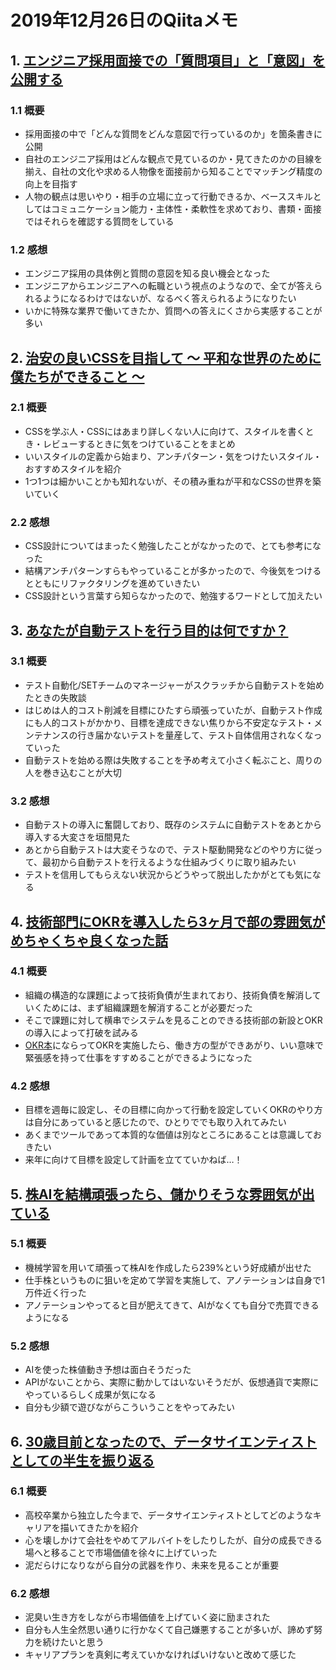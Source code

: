 # 2019年12月26日のQiitaメモ

## 1. [エンジニア採用面接での「質問項目」と「意図」を公開する](https://qiita.com/kamesennin/items/fc8242f7c395b828f650)

### 1.1 概要

- 採用面接の中で「どんな質問をどんな意図で行っているのか」を箇条書きに公開
- 自社のエンジニア採用はどんな観点で見ているのか・見てきたのかの目線を揃え、自社の文化や求める人物像を面接前から知ることでマッチング精度の向上を目指す
- 人物の観点は思いやり・相手の立場に立って行動できるか、ベーススキルとしてはコミュニケーション能力・主体性・柔軟性を求めており、書類・面接ではそれらを確認する質問をしている

### 1.2 感想

- エンジニア採用の具体例と質問の意図を知る良い機会となった
- エンジニアからエンジニアへの転職という視点のようなので、全てが答えられるようになるわけではないが、なるべく答えられるようになりたい
- いかに特殊な業界で働いてきたか、質問への答えにくさから実感することが多い

## 2. [治安の良いCSSを目指して 〜 平和な世界のために僕たちができること 〜](https://qiita.com/otsuky/items/ae2f3a260249520c746a)

### 2.1 概要

- CSSを学ぶ人・CSSにはあまり詳しくない人に向けて、スタイルを書くとき・レビューするときに気をつけていることをまとめ
- いいスタイルの定義から始まり、アンチパターン・気をつけたいスタイル・おすすめスタイルを紹介
- 1つ1つは細かいことかも知れないが、その積み重ねが平和なCSSの世界を築いていく

### 2.2 感想

- CSS設計についてはまったく勉強したことがなかったので、とても参考になった
- 結構アンチパターンすらもやっていることが多かったので、今後気をつけるとともにリファクタリングを進めていきたい
- CSS設計という言葉すら知らなかったので、勉強するワードとして加えたい

## 3. [あなたが自動テストを行う目的は何ですか？](https://qiita.com/ozhiro/items/5aa95c6360a8930df325)

### 3.1 概要

- テスト自動化/SETチームのマネージャーがスクラッチから自動テストを始めたときの失敗談 
- はじめは人的コスト削減を目標にひたすら頑張っていたが、自動テスト作成にも人的コストがかかり、目標を達成できない焦りから不安定なテスト・メンテナンスの行き届かないテストを量産して、テスト自体信用されなくなっていった
- 自動テストを始める際は失敗することを予め考えて小さく転ぶこと、周りの人を巻き込むことが大切

### 3.2 感想

- 自動テストの導入に奮闘しており、既存のシステムに自動テストをあとから導入する大変さを垣間見た
- あとから自動テストは大変そうなので、テスト駆動開発などのやり方に従って、最初から自動テストを行えるような仕組みづくりに取り組みたい
- テストを信用してもらえない状況からどうやって脱出したかがとても気になる

## 4. [技術部門にOKRを導入したら3ヶ月で部の雰囲気がめちゃくちゃ良くなった話](https://qiita.com/tkyowa/items/fa432d9cf25ec54aeda2)

### 4.1 概要

- 組織の構造的な課題によって技術負債が生まれており、技術負債を解消していくためには、まず組織課題を解消することが必要だった
- そこで課題に対して横串でシステムを見ることのできる技術部の新設とOKRの導入によって打破を試みる
- [OKR本](https://www.amazon.co.jp/dp/B07B2R1ZDL/ref=dp-kindle-redirect?_encoding=UTF8&btkr=1)にならってOKRを実施したら、働き方の型ができあがり、いい意味で緊張感を持って仕事をすすめることができるようになった

### 4.2 感想

- 目標を週毎に設定し、その目標に向かって行動を設定していくOKRのやり方は自分にあっていると感じたので、ひとりででも取り入れてみたい
- あくまでツールであって本質的な価値は別なところにあることは意識しておきたい
- 来年に向けて目標を設定して計画を立てていかねば…！

## 5. [株AIを結構頑張ったら、儲かりそうな雰囲気が出ている](https://qiita.com/peisuke/items/f836aa245eb54b703cee)

### 5.1 概要

- 機械学習を用いて頑張って株AIを作成したら239%という好成績が出せた
- 仕手株というものに狙いを定めて学習を実施して、アノテーションは自身で1万件近く行った
- アノテーションやってると目が肥えてきて、AIがなくても自分で売買できるようになる

### 5.2 感想

- AIを使った株値動き予想は面白そうだった
- APIがないことから、実際に動かしてはいないそうだが、仮想通貨で実際にやっているらしく成果が気になる
- 自分も少額で遊びながらこういうことをやってみたい

## 6. [30歳目前となったので、データサイエンティストとしての半生を振り返る](https://qiita.com/tomoyuki-murakami/items/4a7baca38defbac9d87c)

### 6.1 概要

- 高校卒業から独立した今まで、データサイエンティストとしてどのようなキャリアを描いてきたかを紹介
- 心を壊しかけて会社をやめてアルバイトをしたりしたが、自分の成長できる場へと移ることで市場価値を徐々に上げていった
- 泥だらけになりながら自分の武器を作り、未来を見ることが重要

### 6.2 感想

- 泥臭い生き方をしながら市場価値を上げていく姿に励まされた
- 自分も人生全然思い通りに行かなくて自己嫌悪することが多いが、諦めず努力を続けたいと思う
- キャリアプランを真剣に考えていかなければいけないと改めて感じた

